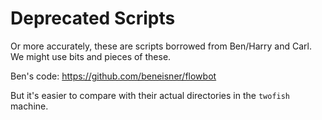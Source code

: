 # Deprecated Scripts

Or more accurately, these are scripts borrowed from Ben/Harry and Carl. We might
use bits and pieces of these.

Ben's code: https://github.com/beneisner/flowbot

But it's easier to compare with their actual directories in the `twofish`
machine.
